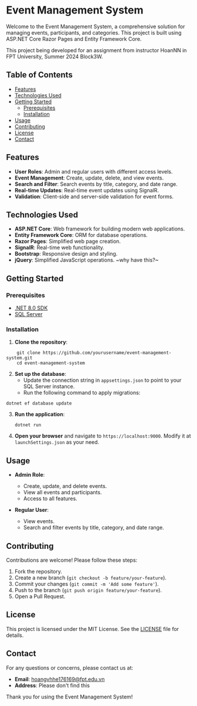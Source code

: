 # Event Management System

Welcome to the Event Management System, a comprehensive solution for managing events, participants, and categories. This project is built using ASP.NET Core Razor Pages and Entity Framework Core.

This project being developed for an assignment from instructor HoanNN in FPT University, Summer 2024 Block3W.

## Table of Contents

- [Features](#features)
- [Technologies Used](#technologies-used)
- [Getting Started](#getting-started)
  - [Prerequisites](#prerequisites)
  - [Installation](#installation)
- [Usage](#usage)
- [Contributing](#contributing)
- [License](#license)
- [Contact](#contact)

## Features

- **User Roles**: Admin and regular users with different access levels.
- **Event Management**: Create, update, delete, and view events.
- **Search and Filter**: Search events by title, category, and date range.
- **Real-time Updates**: Real-time event updates using SignalR.
- **Validation**: Client-side and server-side validation for event forms.

## Technologies Used

- **ASP.NET Core**: Web framework for building modern web applications.
- **Entity Framework Core**: ORM for database operations.
- **Razor Pages**: Simplified web page creation.
- **SignalR**: Real-time web functionality.
- **Bootstrap**: Responsive design and styling.
- **jQuery**: Simplified JavaScript operations. ~why have this?~

## Getting Started

### Prerequisites

- [.NET 8.0 SDK](https://dotnet.microsoft.com/download/dotnet/8.0)
- [SQL Server](https://www.microsoft.com/en-us/sql-server/sql-server-downloads)

### Installation

1. **Clone the repository**:
```
    git clone https://github.com/yourusername/event-management-system.git
    cd event-management-system
```

2. **Set up the database**:
    - Update the connection string in `appsettings.json` to point to your SQL Server instance.
    - Run the following command to apply migrations:
```
dotnet ef database update
```

3. **Run the application**:
    ```
    dotnet run
    ```


4. **Open your browser** and navigate to `https://localhost:9000`. Modify it at `launchSettings.json` as your need.

## Usage

- **Admin Role**:
  - Create, update, and delete events.
  - View all events and participants.
  - Access to all features.

- **Regular User**:
  - View events.
  - Search and filter events by title, category, and date range.

## Contributing

Contributions are welcome! Please follow these steps:

1. Fork the repository.
2. Create a new branch (`git checkout -b feature/your-feature`).
3. Commit your changes (`git commit -m 'Add some feature'`).
4. Push to the branch (`git push origin feature/your-feature`).
5. Open a Pull Request.

## License

This project is licensed under the MIT License. See the [LICENSE](LICENSE.md) file for details.

## Contact

For any questions or concerns, please contact us at:

- **Email**: hoangvhhe176169@fpt.edu.vn
- **Address**: Please don't find this

Thank you for using the Event Management System!
